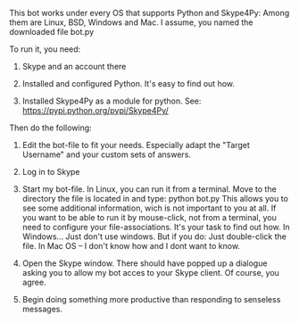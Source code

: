 This bot works under every OS that supports Python and Skype4Py: Among them are Linux, BSD, Windows and Mac.
I assume, you named the downloaded file bot.py


To run it, you need:

1. Skype and an account there

2. Installed and configured Python. It's easy to find out how.

3. Installed Skype4Py as a module for python. 
See: https://pypi.python.org/pypi/Skype4Py/




Then do the following:

1. Edit the bot-file to fit your needs. 
Especially adapt the "Target Username" and your custom sets of answers.

2. Log in to Skype

3. Start my bot-file. 
In Linux, you can run it from a terminal. Move to the directory the file is located in and type:
python bot.py
This allows you to see some additional information, wich is not important to you at all.
If you want to be able to run it by mouse-click, not from a terminal, you need to configure your file-associations.
It's your task to find out how.
In Windows... Just don't use windows. But if you do: Just double-click the file.
In Mac OS – I don't know how and I dont want to know.

4. Open the Skype window. There should have popped up a dialogue 
asking you to allow my bot acces to your Skype client. Of course, you agree.

5. Begin doing something more productive than responding to senseless messages.